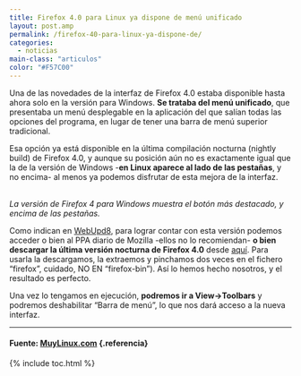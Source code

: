 ```yaml
---
title: Firefox 4.0 para Linux ya dispone de menú unificado
layout: post.amp
permalink: /firefox-40-para-linux-ya-dispone-de/
categories:
  - noticias
main-class: "articulos"
color: "#F57C00"
---
```

Una de las novedades de la interfaz de Firefox 4.0 estaba disponible hasta ahora solo en la versión para Windows. **Se trataba del menú unificado**, que presentaba un menú desplegable en la aplicación del que salían todas las opciones del programa, en lugar de tener una barra de menú superior tradicional.

<p >
<amp-img on="tap:lightbox1" role="button" tabindex="0" layout="responsive" title="Firefox-menuunificado" src="https://1.bp.blogspot.com/_IlK2pNFFgGM/TOpKeo-73nI/AAAAAAAAAFc/LAOUt4nZY_I/s1600/Firefox-menuunificado-500x388.jpg" alt="firefox 4" />
</p>

Esa opción ya está disponible en la última compilación nocturna (nightly build) de Firefox 4.0, y aunque su posición aún no es exactamente igual que la de la versión de Windows -**en Linux aparece al lado de las pestañas**, y no encima- al menos ya podemos disfrutar de esta mejora de la interfaz.

<p >
<amp-img on="tap:lightbox1" role="button" tabindex="0" layout="responsive" title="Firefox-menuunificado-windows" src="https://2.bp.blogspot.com/_IlK2pNFFgGM/TOpKfEqxsoI/AAAAAAAAAFg/HAojDM7vC20/s1600/Firefox-menuunificado-windows.jpg" alt="menu unificado" /><br /> <em>La versión de Firefox 4 para Windows muestra el botón más destacado, y encima de las pestañas.</em>
</p>

Como indican en [WebUpd8][1], para lograr contar con esta versión podemos acceder o bien al PPA diario de Mozilla -ellos no lo recomiendan- **o bien descargar la última versión nocturna de Firefox 4.0** desde [aquí][2]. Para usarla la descargamos, la extraemos y pinchamos dos veces en el fichero “firefox”, cuidado, NO EN “firefox-bin”). Así lo hemos hecho nosotros, y el resultado es perfecto.

Una vez lo tengamos en ejecución, **podremos ir a View->Toolbars** y podremos deshabilitar “Barra de menú”, lo que nos dará acceso a la nueva interfaz.

* * *

#### Fuente: <a href="http://www.muylinux.com/2010/11/22/firefox-4-0-para-linux-ya-dispone-de-menu-unificado" target="_blank">MuyLinux.com</a> {.referencia}



 [1]: http://www.webupd8.org/2010/11/firefox-40-for-linux-finally-gets.html
 [2]: http://ftp.mozilla.org/pub/mozilla.org/firefox/nightly/latest-trunk/

{% include toc.html %}
